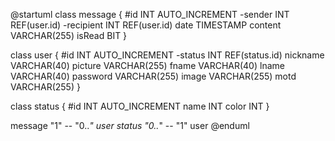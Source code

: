 @startuml
class message {
#id INT AUTO_INCREMENT
-sender INT REF(user.id)
-recipient INT REF(user.id)
date TIMESTAMP
content VARCHAR(255)
isRead BIT
}

class user {
#id INT AUTO_INCREMENT
-status INT REF(status.id)
nickname VARCHAR(40)
picture VARCHAR(255)
fname VARCHAR(40)
lname VARCHAR(40)
password VARCHAR(255)
image VARCHAR(255)
motd VARCHAR(255)
}

class status {
#id INT AUTO_INCREMENT
name INT
color INT
}

message "1" -- "0.._" user
status "0.._" -- "1" user
@enduml
